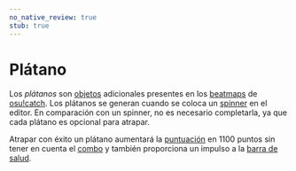 ```yaml
---
no_native_review: true
stub: true
---
```


# Plátano

Los *plátanos* son [objetos](/wiki/Gameplay/Hit_object) adicionales presentes en los [beatmaps](/wiki/Beatmap) de [osu!catch](/wiki/Game_mode/osu!catch). Los plátanos se generan cuando se coloca un [spinner](/wiki/Gameplay/Hit_object/Spinner) en el editor. En comparación con un spinner, no es necesario completarla, ya que cada plátano es opcional para atrapar.

Atrapar con éxito un plátano aumentará la [puntuación](/wiki/Gameplay/Score) en 1100 puntos sin tener en cuenta el [combo](/wiki/Gameplay/Combo_(score_multiplier)) y también proporciona un impulso a la [barra de salud](/wiki/Client/Interface/Health_bar).
